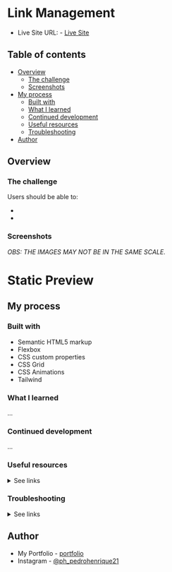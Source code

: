 # Link Management

- Live Site URL: - <a href="#" target="_blank" alt="">Live Site</a>

## Table of contents

- [Overview](#overview)
  - [The challenge](#the-challenge)
  - [Screenshots](#screenshots)
- [My process](#my-process)
  - [Built with](#built-with)
  - [What I learned](#what-i-learned)
  - [Continued development](#continued-development)
  - [Useful resources](#useful-resources)
  - [Troubleshooting](#trouble-shooting)
- [Author](#author)

## Overview

### The challenge

Users should be able to:

-
-

### Screenshots

_OBS: THE IMAGES MAY NOT BE IN THE SAME SCALE._

# Static Preview

## My process

### Built with

- Semantic HTML5 markup
- Flexbox
- CSS custom properties
- CSS Grid
- CSS Animations
- Tailwind

### What I learned

...

### Continued development

...

### Useful resources

<details>
  <summary>See links</summary>

  - <a href="https://www.lukew.com/ff/entry.asp?1927&" alt="Designing for Large Screen Smartphones" target="_blank">Designing for Large Screen Smartphones</a>

</details>


### Troubleshooting

<details>
  <summary>See links</summary>

  - <a href="https://nextjs.org/docs/messages/next-router-not-mounted" alt="`NextRouter` was not mounted" target="_blank">`NextRouter` was not mounted</a>
  - <a href="https://nextjs.org/docs/app/api-reference/functions/use-pathname" alt="`usePathname" target="_blank">usePathname</a>

</details>

## Author

- My Portfolio - [portfolio](https://pedro-meuportfolio.netlify.app)
- Instagram - [@ph_pedrohenrique21](https://www.instagram.com/ph_pedrohenrique21/)
